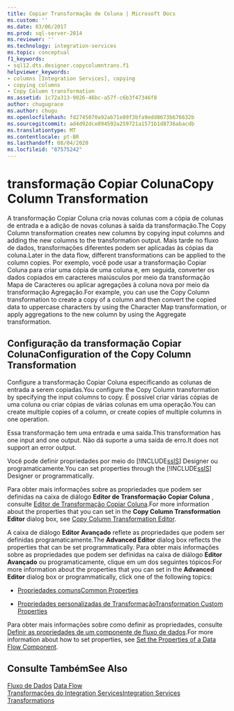 ```yaml
---
title: Copiar Transformação de Coluna | Microsoft Docs
ms.custom: ''
ms.date: 03/06/2017
ms.prod: sql-server-2014
ms.reviewer: ''
ms.technology: integration-services
ms.topic: conceptual
f1_keywords:
- sql12.dts.designer.copycolumntrans.f1
helpviewer_keywords:
- columns [Integration Services], copying
- copying columns
- Copy Column transformation
ms.assetid: 1c72a313-9026-46bc-a57f-c6b3f47346f8
author: chugugrace
ms.author: chugu
ms.openlocfilehash: fd2745070a92ab71e89f3bfa9edd8673b676632b
ms.sourcegitcommit: ad4d92dce894592a259721a1571b1d8736abacdb
ms.translationtype: MT
ms.contentlocale: pt-BR
ms.lasthandoff: 08/04/2020
ms.locfileid: "87575242"
---
```

# <a name="copy-column-transformation"></a><span data-ttu-id="e8600-102">transformação Copiar Coluna</span><span class="sxs-lookup"><span data-stu-id="e8600-102">Copy Column Transformation</span></span>
  <span data-ttu-id="e8600-103">A transformação Copiar Coluna cria novas colunas com a cópia de colunas de entrada e a adição de novas colunas à saída da transformação.</span><span class="sxs-lookup"><span data-stu-id="e8600-103">The Copy Column transformation creates new columns by copying input columns and adding the new columns to the transformation output.</span></span> <span data-ttu-id="e8600-104">Mais tarde no fluxo de dados, transformações diferentes podem ser aplicadas às cópias da coluna.</span><span class="sxs-lookup"><span data-stu-id="e8600-104">Later in the data flow, different transformations can be applied to the column copies.</span></span> <span data-ttu-id="e8600-105">Por exemplo, você pode usar a transformação Copiar Coluna para criar uma cópia de uma coluna e, em seguida, converter os dados copiados em caracteres maiúsculos por meio da transformação Mapa de Caracteres ou aplicar agregações à coluna nova por meio da transformação Agregação.</span><span class="sxs-lookup"><span data-stu-id="e8600-105">For example, you can use the Copy Column transformation to create a copy of a column and then convert the copied data to uppercase characters by using the Character Map transformation, or apply aggregations to the new column by using the Aggregate transformation.</span></span>  
  
## <a name="configuration-of-the-copy-column-transformation"></a><span data-ttu-id="e8600-106">Configuração da transformação Copiar Coluna</span><span class="sxs-lookup"><span data-stu-id="e8600-106">Configuration of the Copy Column Transformation</span></span>  
 <span data-ttu-id="e8600-107">Configure a transformação Copiar Coluna especificando as colunas de entrada a serem copiadas.</span><span class="sxs-lookup"><span data-stu-id="e8600-107">You configure the Copy Column transformation by specifying the input columns to copy.</span></span> <span data-ttu-id="e8600-108">É possível criar várias cópias de uma coluna ou criar cópias de várias colunas em uma operação.</span><span class="sxs-lookup"><span data-stu-id="e8600-108">You can create multiple copies of a column, or create copies of multiple columns in one operation.</span></span>  
  
 <span data-ttu-id="e8600-109">Essa transformação tem uma entrada e uma saída.</span><span class="sxs-lookup"><span data-stu-id="e8600-109">This transformation has one input and one output.</span></span> <span data-ttu-id="e8600-110">Não dá suporte a uma saída de erro.</span><span class="sxs-lookup"><span data-stu-id="e8600-110">It does not support an error output.</span></span>  
  
 <span data-ttu-id="e8600-111">Você pode definir propriedades por meio do [!INCLUDE[ssIS](../../../includes/ssis-md.md)] Designer ou programaticamente.</span><span class="sxs-lookup"><span data-stu-id="e8600-111">You can set properties through the [!INCLUDE[ssIS](../../../includes/ssis-md.md)] Designer or programmatically.</span></span>  
  
 <span data-ttu-id="e8600-112">Para obter mais informações sobre as propriedades que podem ser definidas na caixa de diálogo **Editor de Transformação Copiar Coluna** , consulte [Editor de Transformação Copiar Coluna](../../copy-column-transformation-editor.md).</span><span class="sxs-lookup"><span data-stu-id="e8600-112">For more information about the properties that you can set in the **Copy Column Transformation Editor** dialog box, see [Copy Column Transformation Editor](../../copy-column-transformation-editor.md).</span></span>  
  
 <span data-ttu-id="e8600-113">A caixa de diálogo **Editor Avançado** reflete as propriedades que podem ser definidas programaticamente.</span><span class="sxs-lookup"><span data-stu-id="e8600-113">The **Advanced Editor** dialog box reflects the properties that can be set programmatically.</span></span> <span data-ttu-id="e8600-114">Para obter mais informações sobre as propriedades que podem ser definidas na caixa de diálogo **Editor Avançado** ou programaticamente, clique em um dos seguintes tópicos:</span><span class="sxs-lookup"><span data-stu-id="e8600-114">For more information about the properties that you can set in the **Advanced Editor** dialog box or programmatically, click one of the following topics:</span></span>  
  
-   [<span data-ttu-id="e8600-115">Propriedades comuns</span><span class="sxs-lookup"><span data-stu-id="e8600-115">Common Properties</span></span>](../../common-properties.md)  
  
-   [<span data-ttu-id="e8600-116">Propriedades personalizadas de Transformação</span><span class="sxs-lookup"><span data-stu-id="e8600-116">Transformation Custom Properties</span></span>](transformation-custom-properties.md)  
  
 <span data-ttu-id="e8600-117">Para obter mais informações sobre como definir as propriedades, consulte [Definir as propriedades de um componente de fluxo de dados](../set-the-properties-of-a-data-flow-component.md).</span><span class="sxs-lookup"><span data-stu-id="e8600-117">For more information about how to set properties, see [Set the Properties of a Data Flow Component](../set-the-properties-of-a-data-flow-component.md).</span></span>  
  
## <a name="see-also"></a><span data-ttu-id="e8600-118">Consulte Também</span><span class="sxs-lookup"><span data-stu-id="e8600-118">See Also</span></span>  
 <span data-ttu-id="e8600-119">[Fluxo de Dados](../data-flow.md) </span><span class="sxs-lookup"><span data-stu-id="e8600-119">[Data Flow](../data-flow.md) </span></span>  
 [<span data-ttu-id="e8600-120">Transformações do Integration Services</span><span class="sxs-lookup"><span data-stu-id="e8600-120">Integration Services Transformations</span></span>](integration-services-transformations.md)  
  
  
